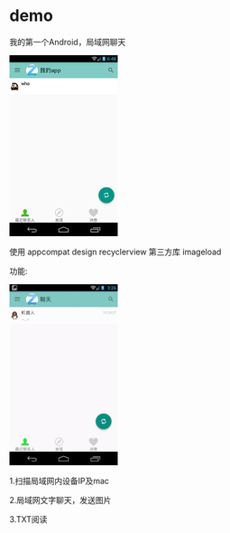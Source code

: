 # demo
我的第一个Android，局域网聊天

![z](z.png)

使用 appcompat design recyclerview
第三方库 imageload

功能:

![演示](hi.gif)

1.扫描局域网内设备IP及mac

2.局域网文字聊天，发送图片

3.TXT阅读
